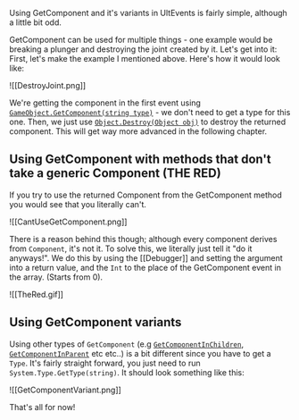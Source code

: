 Using GetComponent and it's variants in UltEvents is fairly simple, although a little bit odd.

GetComponent can be used for multiple things - one example would be breaking a plunger and destroying the joint created by it. Let's get into it:
First, let's make the example I mentioned above. Here's how it would look like:

![[DestroyJoint.png]]

We're getting the component in the first event using [`GameObject.GetComponent(string type)`](https://docs.unity3d.com/ScriptReference/GameObject.GetComponent.html) - we don't need to get a type for this one.
Then, we just use [`Object.Destroy(Object obj)`](https://docs.unity3d.com/ScriptReference/Object.Destroy.html) to destroy the returned component.
This will get way more advanced in the following chapter.

## Using GetComponent with methods that don't take a generic Component (THE RED)

If you try to use the returned Component from the GetComponent method you would see that you literally can't.

![[CantUseGetComponent.png]]

There is a reason behind this though; although every component derives from `Component`, it's not it.
To solve this, we literally just tell it "do it anyways!". We do this by using the [[Debugger]] and setting the argument into a return value, and the `Int` to the place of the GetComponent event in the array. (Starts from 0).

![[TheRed.gif]]

## Using GetComponent variants

Using other types of `GetComponent` (e.g [`GetComponentInChildren`](https://docs.unity3d.com/ScriptReference/GameObject.GetComponentInChildren.html), [`GetComponentInParent`](https://docs.unity3d.com/ScriptReference/GameObject.GetComponentInParent.html) etc etc..) is a bit different since you have to get a `Type`. It's fairly straight forward, you just need to run `System.Type.GetType(string)`. It should look something like this:

![[GetComponentVariant.png]]

That's all for now!
